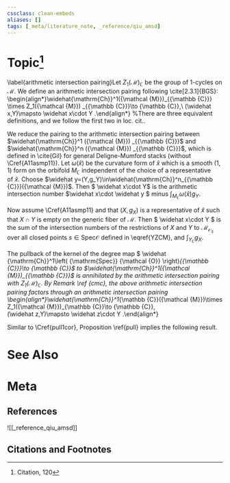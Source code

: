 ```yaml
---
cssclass: clean-embeds
aliases: []
tags: [_meta/literature_note, _reference/qiu_amsd]
---
```

# Topic[^1]





\label{arithmetic  intersection
    pairing}Let $Z_1({\mathcal {M}})_{\mathbb {C}}$ be the    group of 1-cycles on ${\mathcal {M}}$. 
       We define  an arithmetic  intersection
    pairing following \cite[2.3.1]{BGS}:          \begin{align*}\widehat{\mathrm{Ch}}^1({\mathcal {M}})_{{\mathbb {C}}} \times Z_1({\mathcal {M}}) _{{\mathbb {C}}}\to {\mathbb {C}},\ 
(\widehat x,Y)\mapsto \widehat x\cdot Y .\end{align*}
 %There are  three equivalent definitions, and we follow the first two in loc. cit..
        
We   reduce the pairing to  the  arithmetic intersection pairing between   $\widehat{\mathrm{Ch}}^1 ({\mathcal {M}}) _{{\mathbb {C}}}$ and  $\widehat{\mathrm{Ch}}^n ({\mathcal {M}})  _{{\mathbb {C}}}$, which is defined   in \cite{Gil} for general Deligne-Mumford stacks (without \Cref{A11asmp11}).
    Let $\omega({\widehat x})$ be the curvature form of $\widehat x$ which is    a smooth  $(1,1)$ form on the orbifold $M_{{\mathbb {C}}}$     independent of the choice of a representative  
    of $\widehat x$.  Choose  $\widehat y=(Y,g_Y)\in\widehat{\mathrm{Ch}}^n_{{\mathbb {C}}}({\mathcal {M}})$.  Then $ \widehat x\cdot Y$ is
 the arithmetic intersection number  $\widehat x\cdot \widehat y $  minus   $\int_{M_{\mathbb {C}}}\omega({\widehat x}) g_Y$. 
  
  
  Now assume \Cref{A11asmp11} and  that $(X,g_X)$  is a representative of $\widehat x$ such that $X\cap Y$ is empty on the generic fiber of ${\mathcal {M}}$. Then $ \widehat x\cdot Y $ is the   sum of the intersection numbers of the restrictions of $X$ and $Y$ to  ${\mathcal {M}}_{{\mathcal {O}}_s}$ over all    closed points $s\in {\mathrm{Spec}} {\mathcal {O}}$ defined in \eqref{YZCM}, and     $\int_{Y_{\mathbb {C}}}g_X$.
        
     
The pullback of the kernel of the degree map
$   \widehat {\mathrm{Ch}}^1\left(   {\mathrm{Spec}} {\mathcal {O}}  \right)_{{\mathbb {C}}}\to {\mathbb {C}}$ to $\widehat{\mathrm{Ch}}^1({\mathcal {M}})_{{\mathbb {C}}}$
   is annihilated by the arithmetic  intersection
    pairing with $Z_1({\mathcal {M}})_{\mathbb {C}}$.
    By Remark \ref   {cmc}, 
the above arithmetic  intersection pairing factors through an arithmetic  intersection pairing     \begin{align*}\widehat{\mathrm{Ch}}^1_{\mathbb {C}}({\mathcal {M}})\times Z_1({\mathcal {M}})_{\mathbb {C}}\to {\mathbb {C}},\
(\widehat z,Y)\mapsto \widehat z\cdot Y .\end{align*} 


        
  Similar to \Cref{pull1cor}, Proposition \ref{pull} implies the following result.


# See Also

# Meta
## References
![[_reference_qiu_amsd]]


## Citations and Footnotes
[^1]: Citation, 120